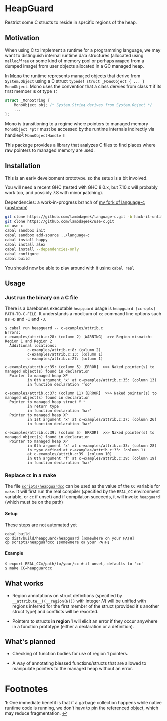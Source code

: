 # HeapGuard #

Restrict some C structs to reside in specific regions of the heap.

## Motivation ##

When using C to implement a runtime for a programming language, we may want to
distinguish internal runtime data structures (allocated using `malloc`/`free`
or some kind of memory pool or perhaps `mmap`ed from a dumped image) from user
objects allocated in a GC managed heap.

In [Mono](http://www.mono-project.com/) the runtime represents managed objects that derive
from `System.Object` using a C struct `typedef struct _MonoObject { ... } MonoObject`.  Mono uses the convention that a class dervies from class `T` if its first member is of type T:

```c
struct _MonoString {
	MonoObject obj; /* System.String derives from System.Object */
	...
};
```

Mono is transitioning to a regime where pointers to managed memory `MonoObject
*ptr` must be accessed by the runtime internals indirectly via handles<sup id="ref1">[1](#f1)</sup>: `MonoObjectHandle h`

This package provides a library that analyzes C files to find places where raw pointers to managed memory are used.

## Installation ##

This is an early development prototype, so the setup is a bit involved.

You will need a recent GHC (tested with GHC 8.0.x, but 7.10.x will probably
work too, and possibly 7.8 with minor patching).

Dependencies: a work-in-progress branch of [my fork of language-c](https://github.com/lambdageek/language-c) ([upstream](https://github.com/visq/language-c))

```bash
git clone https://github.com/lambdageek/language-c.git -b hack-it-until-it-works
git clone https://github.com/lambdageek/use-c.git
cd use-c
cabal sandbox init
cabal sandbox add-source ../language-c
cabal install happy
cabal install alex
cabal install --dependencies-only
cabal configure
cabal build
```

You should now be able to play around with it using `cabal repl`

## Usage ##

### Just run the binary on a C file ###

There is a barebones executable `heapguard` usage is `heapguard [cc-opts] PATH-TO-C-FILE`. It understands a modicum of
`cc` command line options such as `-D` and `-I` and `-U`.

```
$ cabal run heapguard -- c-examples/attrib.c
Errors:
c-examples/attrib.c:28: (column 2) [WARNING]  >>> Region mismatch: Region 1 and Region 2
  Additional locations:
          c-examples/attrib.c:8: (column 2)
          c-examples/attrib.c:13: (column 1)
          c-examples/attrib.c:27: (column 1)

c-examples/attrib.c:35: (column 5) [ERROR]  >>> Naked pointer(s) to managed object(s) found in declaration
  Pointer to managed heap XP
          in 0th argument 'x' at c-examples/attrib.c:35: (column 13)
          in function declaration 'foo'

c-examples/attrib.c:37: (column 11) [ERROR]  >>> Naked pointer(s) to managed object(s) found in declaration
  Pointer to managed heap struct Y *
          in return type
          in function declaration 'bar'
  Pointer to managed heap XP
          in 1st argument 'x' at c-examples/attrib.c:37: (column 26)
          in function declaration 'bar'

c-examples/attrib.c:39: (column 5) [ERROR]  >>> Naked pointer(s) to managed object(s) found in declaration
  Pointer to managed heap XP
          in 0th argument 'x' at c-examples/attrib.c:33: (column 28)
          in type defined at c-examples/attrib.c:33: (column 1)
          at c-examples/attrib.c:39: (column 10)
          in 0th argument 'f' at c-examples/attrib.c:39: (column 19)
          in function declaration 'baz'

```

### Replace `CC` in a make ###

The file [`scripts/heapguardcc`](scripts/heapguardcc) can be used as the value of the `CC` variable for `make`.
It will first run the real compiler (specified by the `REAL_CC` environment variable, or `cc` if unset) and
if compilation succeeds, it will invoke `heapguard` (which must be on the path)

#### Setup ####

These steps are not automated yet

```
cabal build
cp dist/build/heapguard/heapguard [somewhere on your PATH]
cp scripts/heapguardcc [somewhere on your PATH]
```

#### Example ####

```
$ export REAL_CC=/path/to/your/cc # if unset, defaults to 'cc'
$ make CC=heapguardcc
```


## What works ##

* Region annotations on struct definitions (specified by
  `__attribute__((__region(N)))` with integer *N*) will be unified with regions
  inferred for the first member of the struct (provided it's another struct
  type) and conflicts will be reported.

* Pointers to structs **in region 1** will elicit an error if they occur
  anywhere in a function prototype (either a declaration or a definition).

## What's planned ##

* Checking of function bodies for use of region 1 pointers.

* A way of annotating blessed functions/structs that are allowed to manipulate
  pointers to the managed heap without an error.


# Footnotes #

<b id="f1">1</b>: One immediate benefit is that if a garbage collection happens while native runtime code is running, we don't have to pin the referenced object, which may reduce fragmentation. [↩](#ref1)
